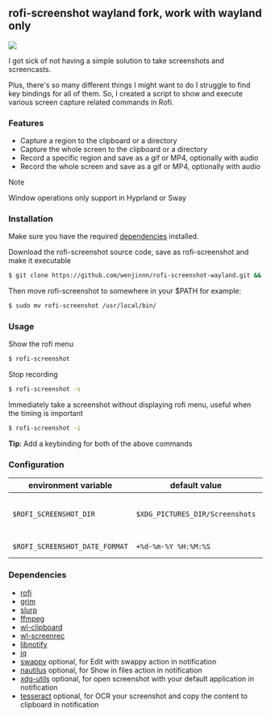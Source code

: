 ## rofi-screenshot wayland fork, work with wayland only

![](https://imgur.com/7io5BKJ.gif)

I got sick of not having a simple solution to take screenshots and screencasts.

Plus, there's so many different things I might want to do I struggle to find key bindings for all of them. So, I created a script to show and execute various screen capture related commands in Rofi.

### Features
* Capture a region to the clipboard or a directory
* Capture the whole screen to the clipboard or a directory
* Record a specific region and save as a gif or MP4, optionally with audio
* Record the whole screen and save as a gif or MP4, optionally with audio

> [!NOTE]
> Window operations only support in Hyprland or Sway

### Installation
Make sure you have the required [dependencies](#dependencies) installed.

Download the rofi-screenshot source code, save as rofi-screenshot and make it executable
```bash
$ git clone https://github.com/wenjinnn/rofi-screenshot-wayland.git && cd rofi-screenshot-wayland && chmod u+x rofi-screenshot
```
Then move rofi-screenshot to somewhere in your $PATH for example:
```bash
$ sudo mv rofi-screenshot /usr/local/bin/
```

### Usage
Show the rofi menu
```bash
$ rofi-screenshot
```

Stop recording
```bash
$ rofi-screenshot -s
```

Immediately take a screenshot without displaying rofi menu, useful when the timing is important
```bash
$ rofi-screenshot -i
```
**Tip**: Add a keybinding for both of the above commands

### Configuration
| environment variable           | default value                   |                                                                                                                     |
| ------------------------------ | ------------------------------- | ------------------------------------------------------------------------------------------------------------------- |
| `$ROFI_SCREENSHOT_DIR`         | `$XDG_PICTURES_DIR/Screenshots` | By default files will be stored in `$XDG_PICTURES_DIR/Screenshots`, which typically means `~/Pictures/Screenshots`. |
| `$ROFI_SCREENSHOT_DATE_FORMAT` | `+%d-%m-%Y %H:%M:%S`            | Possible alternative: `+%Y-%m-%d-%H-%M-%S`                                                                          |

### Dependencies

* [rofi](https://github.com/davatorium/rofi)
* [grim](https://sr.ht/~emersion/grim/)
* [slurp](https://github.com/emersion/slurp)
* [ffmpeg](https://ffmpeg.org/)
* [wl-clipboard](https://github.com/bugaevc/wl-clipboard)
* [wl-screenrec](https://github.com/russelltg/wl-screenrec)
* [libnotify](https://gitlab.gnome.org/GNOME/libnotify)
* [jq](https://jqlang.github.io/jq/)
* [swappy](https://github.com/jtheoof/swappy) optional, for Edit with swappy action in notification
* [nautilus](https://github.com/GNOME/nautilus) optional, for Show in files action in notification
* [xdg-utils](https://www.freedesktop.org/wiki/Software/xdg-utils/) optional, for open screenshot with your default application in notification
* [tesseract](https://github.com/tesseract-ocr/tesseract) optional, for OCR your screenshot and copy the content to clipboard in notification
